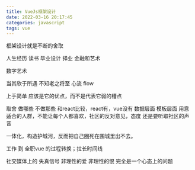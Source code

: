 ```yaml
---
title: VueJs框架设计
date: 2022-03-16 20:17:45
categories: javascript
tags: vue
---
```


框架设计就是不断的舍取

<!-- more -->

人生经历 读书  毕业设计  择业  金融和艺术

数字艺术

当其欣于所遇 不知老之将至 心流  flow

上手简单 应该是它的优点，而不是代表它弱的槽点

取舍 做哪些 不做那些 和react比较，react有，vue没有
数据层面 模板层面   用意  适合的人群，不能让每个人都喜欢，社区的反对意见，态度 还是要听取社区的声音

一体化，构造护城河，反而把自己圈死在围城里出不去。

工作  到  全职vue 的过程转换；拉长时间线

社交媒体上的 失真信号  非理性的爱  非理性的恨 完全是一个心态上的问题







